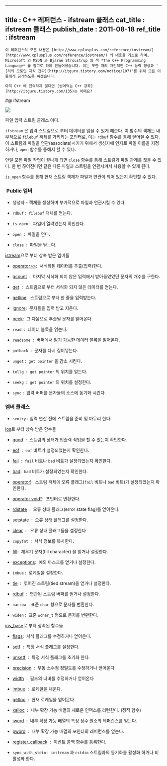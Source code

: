 ----------------
title : C++ 레퍼런스 - ifstream 클래스
cat_title :  ifstream 클래스
publish_date : 2011-08-18
ref_title : ifstream
--------------



```warning
이 레퍼런스의 모든 내용은 [http://www.cplusplus.com/reference/iostream/](http://www.cplusplus.com/reference/iostream/) 의 내용을 기초로 하여, Microsoft 의 MSDN 과 Bjarne Stroustrup 의 책 *The C++ Programming Language* 를 참고로 하여 만들어졌습니다. 이는 또한 저의 개인적인 C++ 능력 향상과 ' [저의 모토인 지식 전파](http://itguru.tistory.com/notice/107)'를 위해 모든 이들에게 공개하도록 하겠습니다.
```

```info-text
아직 C++ 에 친숙하지 않다면 [씹어먹는 C++ 강좌](http://itguru.tistory.com/135)는 어때요?
```

#@ ifstream

![](http://img1.daumcdn.net/thumb/R1920x0/?fname=http%3A%2F%2Fcfile10.uf.tistory.com%2Fimage%2F11562C3C509A4623156640)

파일 입력 스트림 클래스 이다.

`ifstream` 은 입력 스트림으로 부터 데이터를 읽을 수 있게 해준다. 이 함수의 객체는 내부적으로 `filebuf` 객체를 가리키는 포인터로, 이는 `rdbuf` 함수를 통해 얻어질 수 있다. 이 스트림과 파일을 연관(associate)시키기 위해서 생성자에 인자로 파일 이름을 지정하거나, `open` 함수를 통해서 할 수 있다.

만일 모든 파일 작업이 끝나게 되면 `close` 함수를 통해 스트림과 파일 관계를 끊을 수 있다. 한 번 끊어진다면 같은 다른 파일과 스트림을 연관시켜서 사용할 수 있게 된다.

`is_open` 함수를 통해 현재 스트림 객체가 파일과 연관이 되어 있는지 확인할 수 있다.



###  Public 멤버


* 생성자 - 객체를 생성하며 부가적으로 파일과 연관시킬 수 있다.

* `rdbuf` :  `filebuf` 객체를 얻는다.

* `is_open` :  파일이 열려있는지 확인한다.

* `open`  :  파일을 연다.

* `close`  :  파일을 닫는다.


 [istream](http://itguru.tistory.com/146)으로 부터 상속 받은 멤버들


*  [operator>>](http://itguru.tistory.com/147):  서식화된 데이터를 추출(입력)한다.

*  [gcount](http://itguru.tistory.com/192)  :  마지막 서식화 되지 않은 입력에서 받아들였었던 문자의 개수를 구한다.

*  [get](http://itguru.tistory.com/191)  :  스트림으로 부터 서식화 되지 않은 데이터를 얻는다.

*  [getline](http://itguru.tistory.com/149):  스트림으로 부터 한 줄을 입력받는다.

*  [ignore](http://itguru.tistory.com/193):  문자들을 입력 받고 지운다.

*  [peek](http://itguru.tistory.com/194):  그 다음으로 추출될 문자를 얻어온다.

* `read`  :  데이터 블록을 읽는다.

* `readsome`  :  버퍼에서 읽기 가능한 데이터 블록을 읽어온다.

* `putback`  :  문자를 다시 집어넣는다.



* `unget` :  `get pointer` 을 감소 시킨다.

* `tellg`  :  `get pointer` 의 위치를 얻는다.

* `seekg`  :  `get pointer` 의 위치를 설정한다.

* `sync` :  입력 버퍼를 문자들의 소스에 동기화 시킨다.

### 멤버 클래스

* `sentry` : 입력 연산 전에 스트림을 준비 및 마무리 한다.



 [ios](http://itguru.tistory.com/145)로 부터 상속 받은 함수들


*  [good](http://itguru.tistory.com/164)  :  스트림의 상태가 입출력 작업을 할 수 있는지 확인한다.

*  [eof](http://itguru.tistory.com/167)  :  `eof` 비트가 설정되었는지 확인한다.

*  [fail](http://itguru.tistory.com/165)  :  `fail` 비트나 `bad` 비트가 설정되었는지 확인한다.

*  [bad](http://itguru.tistory.com/166):  `bad` 비트가 설정되었는지 확인한다.

*  [operator!](http://itguru.tistory.com/168):  스트림 객체에 오류 플래그(`fail` 비트나 `bad` 비트)가 설정되었는지 확인한다.

*  [operator void*](http://itguru.tistory.com/170):  포인터로 변환한다.

*  [rdstate](http://itguru.tistory.com/171)  :  오류 상태 플래그(error state flag)를 얻어온다.

*  [setstate](http://itguru.tistory.com/179)  :  오류 상태 플래그를 설정한다.

*  [clear](http://itguru.tistory.com/180)  :   오류 상태 플래그들을 설정한다

* `copyfmt`  :  서식 정보를 복사한다.

*  [fill](http://itguru.tistory.com/181):  채우기 문자(fill character) 을 얻거나 설정한다.

*  [exceptions](http://itguru.tistory.com/150):  예외 마스크를 얻거나 설정한다.

* `imbue` :  로케일을 설정한다.



*  [tie](http://itguru.tistory.com/190)  :  엮어진 스트림(tied stream)을 얻거나 설정한다.



*  [rdbuf](http://itguru.tistory.com/182)  :  연관된 스트림 버퍼를 얻거나 설정한다.

* `narrow`  : 표준 `char` 형으로 문자를 변환한다.

* `widen` :  표준 `wchar_t` 형으로 문자를 변환한다.


 [ios_base](http://itguru.tistory.com/144)로 부터 상속된 함수들


*  [flags](http://itguru.tistory.com/153):  서식 플래그를 수정하거나 얻어온다.

*  [setf](http://itguru.tistory.com/155)  :  특정 서식 플래그를 설정한다.



*  [unsetf](http://itguru.tistory.com/156)  :  특정 서식 플래그를 초기화 한다.



*  [precision](http://itguru.tistory.com/157)  :  부동 소수점 정밀도를 수정하거나 얻어온다.



*  [width](http://itguru.tistory.com/152)  :  필드의 너비를 수정하거나 얻어온다

*  [imbue](http://itguru.tistory.com/158)  :  로케일을 채운다.

*  [getloc](http://itguru.tistory.com/160)  :  현재 로케일을 얻어온다

*  [xalloc](http://itguru.tistory.com/162)  :  내부 확장 가능 배열의 새로운 인덱스를 리턴한다. (정적 함수)

*  [iword](http://itguru.tistory.com/161)  :  내부 확장 가능 배열의 특정 정수 원소의 레퍼런스를 얻는다.

*  [pword](http://itguru.tistory.com/163)  :  내부 확장 가능 배열의 포인터의 레퍼런스를 얻는다.

*  [register_callback](http://itguru.tistory.com/159)  :  이벤트 콜백 함수를 등록한다.

* `sync_with_stdio` :  `iostream` 과 `cstdio` 스트림과의 동기화를 활성화 하거나 비활성화 한다.